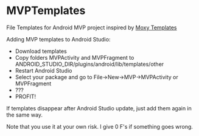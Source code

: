 # MVPTemplates
File Templates for Android MVP project inspired by [Moxy Templates](https://github.com/Arello-Mobile/Moxy/tree/master/moxy-templates)

Adding MVP templates to Android Studio:
<ul>
	<li> Download templates
	<li> Copy folders MVPActivity and MVPFragment to ANDROID_STUDIO_DIR/plugins/android/lib/templates/other</li>
	<li> Restart Android Studio</li>
  <li> Select your package and go to File->New->MVP->MVPActivity or MVPFragment</li>
  <li> ???</li>
  <li> PROFIT!</li>
</ul>

If templates disappear after Android Studio update, just add them again in the same way.

Note that you use it at your own risk. I give 0 F's if something goes wrong.
